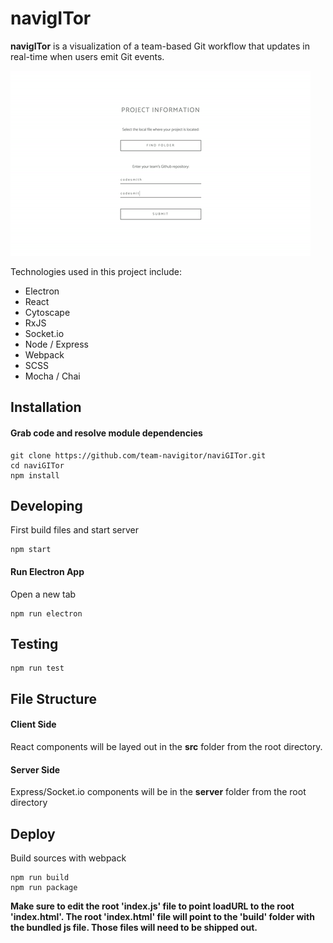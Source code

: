 # navigITor

__navigITor__ is a visualization of a team-based Git workflow that updates in real-time when users emit Git events. 

<img src="./images/navigitor-gif.gif" />

Technologies used in this project include:

  - Electron
  - React
  - Cytoscape
  - RxJS
  - Socket.io
  - Node / Express
  - Webpack
  - SCSS
  - Mocha / Chai

## Installation

#### Grab code and resolve module dependencies

	git clone https://github.com/team-navigitor/naviGITor.git
	cd naviGITor
	npm install

## Developing

First build files and start server
```
npm start
```

#### Run Electron App

Open a new tab
```
npm run electron
```
	
## Testing

	npm run test

## File Structure

#### Client Side

React components will be layed out in the __src__ folder from the root directory.

#### Server Side

Express/Socket.io components will be in the __server__ folder from the root directory


## Deploy
Build sources with webpack
```
npm run build
npm run package
```

__Make sure to edit the root 'index.js' file to point loadURL to the root 'index.html'. The root 'index.html' file will point to the 'build' folder with the bundled js file. Those files will need to be shipped out.__
